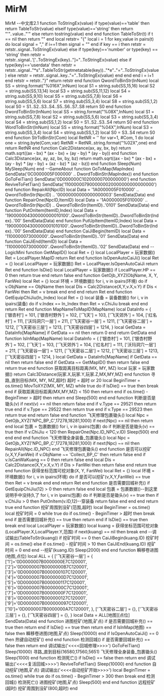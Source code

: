 # MirM
MirM
--中文库2.1
function ToStringEx(value)
    if type(value)=='table' then
       return TableToStr(value)
    elseif type(value)=='string' then
        return "\'"..value.."\'"
    else
       return tostring(value)
    end
end
function TableToStr(t)
    if t == nil then return "" end
    local retstr= "{"
    local i = 1
    for key,value in pairs(t) do
        local signal = ","
        if i==1 then
          signal = ""
        end
        if key == i then
            retstr = retstr..signal..ToStringEx(value)
        else
            if type(key)=='number' or type(key) == 'string' then
                retstr = retstr..signal..'['..ToStringEx(key).."]="..ToStringEx(value)
            else
                if type(key)=='userdata' then
                    retstr = retstr..signal.."*s"..TableToStr(getmetatable(key)).."*e".."="..ToStringEx(value)
                else
                    retstr = retstr..signal..key.."="..ToStringEx(value)
                end
            end
        end
        i = i+1
    end
     retstr = retstr.."}"
     return retstr
end
function QwordToBinStr(InNum)
    local SS = string.format("%016X",InNum)
    local S1 = string.sub(SS,15,16)
    local S2 = string.sub(SS,13,14)
    local S3 = string.sub(SS,11,12)
    local S4 = string.sub(SS,9,10)
    local S5 = string.sub(SS,7,8)
    local S6 = string.sub(SS,5,6)
    local S7 = string.sub(SS,3,4)
    local S8 = string.sub(SS,1,2)
    local S0 = S1..S2..S3..S4..S5..S6..S7..S8
    return S0
end
function DwordToBinStr(InNum)
    local SS = string.format("%08X",InNum)
    local S1 = string.sub(SS,7,8)
    local S2 = string.sub(SS,5,6)
    local S3 = string.sub(SS,3,4)
    local S4 = string.sub(SS,1,2)
    local S0 = S1..S2..S3..S4
    return S0
end
function WordToBinStr(InNum)
    local SS = string.format("%04X",InNum)
    local S3 = string.sub(SS,3,4)
    local S4 = string.sub(SS,1,2)
    local S0 = S3..S4
    return S0
end
function StrToBinStr(Com)
    local RetNR = ''
    for var=1, #Com, 1 do
        local one = string.byte(Com,var)
        RetNR = RetNR..string.format("%02X",one)
    end
    return RetNR
end
function Calc2Distance(ax, ay, bx, by)
	return math.sqrt((ax - bx) * (ax - bx) + (ay - by) * (ay - by))
end
function Calc3Distance(ax, ay, az, bx, by, bz)
	return math.sqrt((ax - bx) * (ax - bx) + (ay - by) * (ay - by) + (az - bz) * (az - bz))
end
function Sleep(Num)
    MySleep(Num)
end
--GameAbout
function GoToMap(MapIndex)
	SendData('0C0000005F000000' .. DwordToBinStr(MapIndex))
end
function GoToFeiTian()
	SendData('0D000000C10200000700000000')
end
function ReviveToFetTian()
    SendData('1100000079000000020000000000000000')
end
function RepairAll(NpcID)
    local Data = '1A0000005F010000' .. QwordToBinStr(NpcID) .. '00000000000000000003'
	SendData(Data)
end
function RepairOne(NpcID,ItemID)
    local Data = '1A0000005F010000' .. QwordToBinStr(NpcID) .. QwordToBinStr(ItemID)..'0101'
	SendData(Data)
end
function PutOnItem(ItemID,Index)
    local Data = '190000004300000000010100'..QwordToBinStr(ItemID)..DwordToBinStr(Index)..'00'
	SendData(Data)
end
function PutUpItem(ItemID,Index)
    local Data = '190000004300000001010100'..QwordToBinStr(ItemID)..DwordToBinStr(Index)..'00'
	SendData(Data)
end
function CaiJiBegin(ItemID)
    local Data = '1100000073000000'..QwordToBinStr(ItemID)..'01'
	SendData(Data)
end
function CaiJiEnd(ItemID)
    local Data = '1100000073000000'..QwordToBinStr(ItemID)..'02'
	SendData(Data)
end
--LogicMini
function GetMapID()
    local Ret = {}
    local LocalPlayer = 玩家数据()
    Ret = LocalPlayer.MapID
    return Ret
end
function IsOpenAutoCaiJi()
    local Ret = {}
    local LocalPlayer = 玩家数据()
    Ret = LocalPlayer.IsOpenAutoCaiJi
    return Ret
end
function IsDie()
    local LocalPlayer = 玩家数据()
    if LocalPlayer.HP == 0 then
        return true
    end
    return false
end
function GetOjb_XYZ(ObjName, X, Y, FanWei)
    local Ret = {}
	local 环境 = 环境数据()
	for i, v in ipairs(环境) do
        if v.ObjName == ObjName then
            local Dis = Calc2Distance(X,Y,v.X,v.Y)
            if Dis < FanWei then
                Ret = v
                break
            end
        end
	end
    return Ret
end
function GetEquipChiJiu(In_Index)
    local Ret = {}
    local 装备 = 装备数据()
    for i, v in ipairs(装备) do
        if v.Index == In_Index then
            Ret = v.ChiJiu
            break
        end
    end
    return Ret
end
function MapNameToMapID(MapName)
    local DataInfo = {
        ['银杏村'] = 101,
        ['银杏村野外'] = 102,
        ['飞天'] = 103,
        ['飞天郊外'] = 104,
        ['红名村'] = 111,
        ['沃玛洞穴一层'] = 211,
        ['飞天密谷一层'] = 1211,
        ['飞天密谷二层'] = 1212,
        ['飞天密谷三层'] = 1213,
        ['飞天密谷四层'] = 1214,
    }
    local GetData = DataInfo[MapName]
    if GetData == nil then return 0 end
    return GetData
end
function IsInMap(MapName)
    local DataInfo = {
        ['银杏村'] = 101,
        ['银杏村野外'] = 102,
        ['飞天'] = 103,
        ['飞天郊外'] = 104,
        ['红名村'] = 111,
        ['沃玛洞穴一层'] = 211,
        ['飞天密谷一层'] = 1211,
        ['飞天密谷二层'] = 1212,
        ['飞天密谷三层'] = 1213,
        ['飞天密谷四层'] = 1214,
    }
    local GetData = DataInfo[MapName]
    if GetData == nil then return false end
    if GetData ~= GetMapID() then return false end
    return true
end
function 获取距离目标距离(MX, MY, MZ)
	local 玩家 = 玩家数据()
	return Calc3Distance(玩家.X,玩家.Y,玩家.Z,MX,MY,MZ)
end
function 寻路_直到目标(MX, MY, MZ,超时)
    超时 = 超时 or 20
    local BeginTimer = os.time()
	MovToXYZ(MX, MY, MZ)
	while true do
        if IsDie() == true then break end
        if 获取距离目标距离(MX,MY,MZ) < 150 then return end
        if os.time() - BeginTimer > 超时 then return end
		Sleep(500)
	end
end
function 判断是否是锄头(v)
    if next(v) == nil then return false end
    if v.Type == 29521 then return true end
    if v.Type == 29522 then return true end
    if v.Type == 29523 then return true end
    return false
end
function 飞天修理包裹锄头()
    local Npc = GetOjb_XYZ('NPC_BP_C',17278,18281,1000)
    if next(Npc) == nil then return end
    local 包裹 = 包裹数据()
    for i, v in ipairs(包裹) do
        if 判断是否是锄头(v) == true then
            if v.ChiJiu < 120 then
                RepairOne(Npc.ID_NPC,v.ID)
                Sleep(500)
            end
        end
    end
end
function 飞天修理全身装备_包裹锄头()
    local Npc = GetOjb_XYZ('NPC_BP_C',17278,18281,1000)
    if next(Npc) ~= nil then
        RepairAll(Npc.ID_NPC)
    end
    飞天修理包裹锄头()
end
function 是否可以挖矿(v,X,Y,FanWei)
    if v.ObjName ~= 'Collect_BP_C' then return false end
    if v.IsCanWaKuang == 0 then return false end
    local Dis = Calc2Distance(X,Y,v.X,v.Y)
    if Dis > FanWei then return false end
    return true
end
function 获得坐标范围可挖对象(X, Y, FanWei)
    local Ret = {}
	local 环境 = 环境数据()
	for i, v in ipairs(环境) do
        if 是否可以挖矿(v,X,Y,FanWei) == true then
            Ret = v
            break
        end
	end
    return Ret
end
function 是否需要回城补充()
    if GetEquipChiJiu(12) > 0 then return false end
    local 包裹 = 包裹数据()--到这里说明手中没持久了
    for i, v in ipairs(包裹) do
        if 判断是否是锄头(v) == true then
            if v.ChiJiu > 0 then
                PutOnItem(v.ID,12)--穿装备
                return false
            end
        end
    end
    return true
end
function 挖矿周围到没矿(范围,超时)
    local BeginTimer = os.time()
    local 挖矿时间 = 0
    while true do
        if os.time() - BeginTimer > 超时 then break end
        if 是否需要回城补充() == true then return end
        if IsDie() == true then break end
        local LocalPlayer =  玩家数据()
        local kuang = 获得坐标范围可挖对象(LocalPlayer.X,LocalPlayer.Y,范围)
        if next(kuang) == nil then break end
        --调试输出(TableToStr(kuang))
        if 挖矿时间 == 0 then
            CaiJiBegin(kuang.ID)
            挖矿时间 = os.time()
        else
            if os.time() - 挖矿时间 > 10 then
                CaiJiEnd(kuang.ID)
                挖矿时间 = 0
            end
        end
        --挖矿(kuang.ID)
        Sleep(2000)
    end
end
function 瞬移卷进图(地图,点位)
    local ALL = {
        ['飞天密谷一层'] = {
            ['1']='0D0000007B0000000E7C120001',
            ['2']='0D0000007B0000000B7C120001',
            ['3']='0D0000007B000000107C120001',
            ['4']='0D0000007B0000000D7C120001',
            ['5']='0D0000007B000000117C120001',
            ['6']='0D0000007B0000000C7C120001',
            ['7']='0D0000007B0000000F7C120001',
            ['8']='0D0000007B000000127C120001',
            ['9']='0D0000007B000000097C120001',
            ['10']='0D0000007B0000000A7C120001',
        },
        ['飞天密谷二层'] = {},
        ['飞天密谷三层'] = {},
        ['飞天密谷四层'] = {},
    }
    local Data = ALL[地图][点位]
	SendData(Data)
end
function 进图挖矿(地图,矿点)
    if 是否需要回城补充() == true then return end
    if IsDie() == true then return end
    if IsInMap(地图) == false then
        瞬移卷进图(地图,矿点)
        Sleep(10000)
    end
    if IsOpenAutoCaiJi() == 0 then
        热键自动挖矿()
    end
end
function 检测回城()
    if 是否需要回城补充() == false then return end
    调试输出('<<<<回城修理>>>>')
    GoToFeiTian()
    Sleep(10000)
    寻路_直到目标(16580,17560,5651)
    飞天修理全身装备_包裹锄头()
    Sleep(1000)
end
function 检测死亡()
    if IsDie() == false then return end
    调试输出('<<<<复活回城>>>>')
    ReviveToFetTian()
    Sleep(10000)
end
function 自动挖矿(地图,矿点)
    调试输出('<<<<自动挖矿开始>>>>')
    local BeginTimer = os.time()
    while true do
        if os.time() - BeginTimer > 300 then break end
        检测回城()
        检测死亡()
        进图挖矿(地图,矿点)
        Sleep(500)
    end
end
function 远程挖矿(超时)
    挖矿周围到没矿(800,超时)
end


